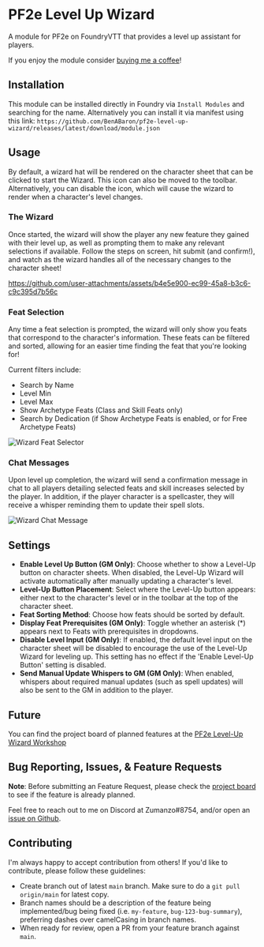 # PF2e Level Up Wizard

A module for PF2e on FoundryVTT that provides a level up assistant for players.

If you enjoy the module consider [buying me a coffee](https://buymeacoffee.com/zumanzo)!

## Installation

This module can be installed directly in Foundry via `Install Modules` and searching for the name. Alternatively you can install it via manifest using this link: `https://github.com/BenABaron/pf2e-level-up-wizard/releases/latest/download/module.json`

## Usage

By default, a wizard hat will be rendered on the character sheet that can be clicked to start the Wizard. This icon can also be moved to the toolbar.
Alternatively, you can disable the icon, which will cause the wizard to render when a character's level changes.

### The Wizard

Once started, the wizard will show the player any new feature they gained with their level up, as well as prompting them to make any relevant selections if available.
Follow the steps on screen, hit submit (and confirm!), and watch as the wizard handles all of the necessary changes to the character sheet!

https://github.com/user-attachments/assets/b4e5e900-ec99-45a8-b3c6-c9c395d7b56c

### Feat Selection

Any time a feat selection is prompted, the wizard will only show you feats that correspond to the character's information.
These feats can be filtered and sorted, allowing for an easier time finding the feat that you're looking for!

Current filters include:
- Search by Name
- Level Min
- Level Max
- Show Archetype Feats (Class and Skill Feats only)
- Search by Dedication (if Show Archetype Feats is enabled, or for Free Archetype Feats)

![Wizard Feat Selector](https://github.com/user-attachments/assets/ae718fd4-1052-4e2e-a51c-5b12292c41c5)

### Chat Messages

Upon level up completion, the wizard will send a confirmation message in chat to all players detailing selected feats and skill increases selected by the player.
In addition, if the player character is a spellcaster, they will receive a whisper reminding them to update their spell slots.

![Wizard Chat Message](https://github.com/user-attachments/assets/8be8a95c-2960-4df3-808e-a3120f4ab137)

## Settings

- **Enable Level Up Button (GM Only)**: Choose whether to show a Level-Up button on character sheets. When disabled, the Level-Up Wizard will activate automatically after manually updating a character's level.
- **Level-Up Button Placement**: Select where the Level-Up button appears: either next to the character's level or in the toolbar at the top of the character sheet.
- **Feat Sorting Method**: Choose how feats should be sorted by default.
- **Display Feat Prerequisites (GM Only)**: Toggle whether an asterisk (*) appears next to Feats with prerequisites in dropdowns.
- **Disable Level Input (GM Only)**: If enabled, the default level input on the character sheet will be disabled to encourage the use of the Level-Up Wizard for leveling up. This setting has no effect if the 'Enable Level-Up Button' setting is disabled.
- **Send Manual Update Whispers to GM (GM Only)**: When enabled, whispers about required manual updates (such as spell updates) will also be sent to the GM in addition to the player.

## Future

You can find the project board of planned features at the [PF2e Level-Up Wizard Workshop](https://github.com/users/BenABaron/projects/1)

## Bug Reporting, Issues, & Feature Requests

**Note**: Before submitting an Feature Request, please check the [project board](https://github.com/users/BenABaron/projects/1) to see if the feature is already planned.

Feel free to reach out to me on Discord at Zumanzo#8754, and/or open an [issue on Github](https://github.com/BenABaron/pf2e-level-up-wizard/issues).

## Contributing

I'm always happy to accept contribution from others! If you'd like to contribute, please follow these guidelines:

- Create branch out of latest `main` branch. Make sure to do a `git pull origin/main` for latest copy.
- Branch names should be a description of the feature being implemented/bug being fixed (i.e. `my-feature`, `bug-123-bug-summary`), preferring dashes over camelCasing in branch names.
- When ready for review, open a PR from your feature branch against `main`.
